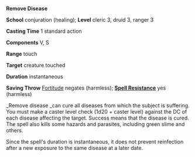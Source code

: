  **Remove Disease**

**School** conjuration (healing); **Level** cleric 3, druid 3, ranger 3

**Casting Time** 1 standard action

**Components** V, S

**Range** touch

**Target** creature touched

**Duration** instantaneous

**Saving Throw** [Fortitude](../combat.md#_fortitude) negates (harmless); **[Spell Resistance](../glossary.md#_spell-resistance)** yes (harmless)

_Remove disease _can cure all diseases from which the subject is suffering. You must make a caster level check (1d20 + caster level) against the DC of each disease affecting the target. Success means that the disease is cured. The spell also kills some hazards and parasites, including green slime and others.

Since the spell's duration is instantaneous, it does not prevent reinfection after a new exposure to the same disease at a later date.

